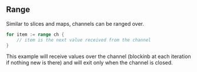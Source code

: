 ## Range

Similar to slices and maps, channels can be ranged over.

```go
for item := range ch {
    // item is the next value received from the channel
}
```

This example will receive values over the channel (blockinb at each iteration if
nothing new is there) and will exit only when the channel is closed.
